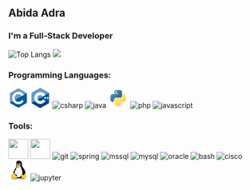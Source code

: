 ## Abida Adra
### I'm a Full-Stack Developer

 ![Top Langs](https://github-readme-stats.vercel.app/api/top-langs/?username=abidaadra&hide=javascript,css,scss,html&theme=neon)
 ![](https://github-readme-stats.vercel.app/api?username=abidaadra&show_icons=true&hide=contribs,prs&cache_seconds=86400&theme=neon)

<h3 align="left">Programming Languages:</h3>
<p align="left">
<img src="https://raw.githubusercontent.com/devicons/devicon/master/icons/c/c-original.svg" alt="c" width="40" height="40"/>
<img src="https://raw.githubusercontent.com/devicons/devicon/master/icons/cplusplus/cplusplus-original.svg" alt="cplusplus" width="40" height="40"/>
<img src="https://cdn.jsdelivr.net/gh/devicons/devicon@latest/icons/csharp/csharp-original.svg" alt="csharp" width="40" height="40"/>
<img src="https://cdn.jsdelivr.net/gh/devicons/devicon@latest/icons/java/java-original-wordmark.svg" alt="java" width="40" height="40"/>
<img src="https://raw.githubusercontent.com/devicons/devicon/master/icons/python/python-original.svg" alt="python" width="40 "height="40"/>
<img src="https://cdn.jsdelivr.net/gh/devicons/devicon@latest/icons/php/php-original.svg" alt="php" width="40 "height="40"/>
<img src="https://cdn.jsdelivr.net/gh/devicons/devicon@latest/icons/javascript/javascript-original.svg" alt="javascript" width="40" height="40" />
</p>

<h3 align="left">Tools:</h3>
<p align="left">
<img src="https://cdn.jsdelivr.net/gh/devicons/devicon@latest/icons/html5/html5-original-wordmark.svg" width="40" height="40"/>
<img src="https://cdn.jsdelivr.net/gh/devicons/devicon@latest/icons/css3/css3-original-wordmark.svg" width="40" height="40" />
<img src="https://www.vectorlogo.zone/logos/git-scm/git-scm-icon.svg" alt="git" width="40" height="40"/>
<img src="https://cdn.jsdelivr.net/gh/devicons/devicon@latest/icons/spring/spring-original-wordmark.svg" alt="spring" width="40" height="40/>
<img src="https://www.vectorlogo.zone/logos/dotnet/dotnet-horizontal.svg" alt="net" width="40" height="40"/>
<img src="https://cdn.jsdelivr.net/gh/devicons/devicon@latest/icons/microsoftsqlserver/microsoftsqlserver-original-wordmark.svg" alt="mssql" width="40" height="40"/>
<img src="https://cdn.jsdelivr.net/gh/devicons/devicon@latest/icons/mysql/mysql-original.svg" alt="mysql" width="40" height="40"/>
<img src="https://cdn.jsdelivr.net/gh/devicons/devicon@latest/icons/oracle/oracle-original.svg" alt="oracle" width="40" height="40"/>
<img src="https://www.vectorlogo.zone/logos/gnu_bash/gnu_bash-icon.svg" alt="bash" width="40" height="40"/>
<img src="https://www.vectorlogo.zone/logos/cisco/cisco-ar21.svg" alt="cisco" width="40" height="40"/>
<img src="https://raw.githubusercontent.com/devicons/devicon/master/icons/linux/linux-original.svg" alt="linux" width="40" height="40"/>
<img src="https://cdn.jsdelivr.net/gh/devicons/devicon@latest/icons/jupyter/jupyter-original-wordmark.svg" alt="jupyter" width="40" height="40"/>
</p>


<!--
comment here
-->
